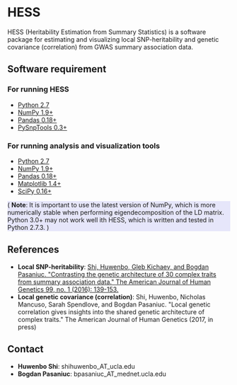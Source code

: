 # HESS

HESS (Heritability Estimation from Summary Statistics) is a software package
for estimating and visualizing local SNP-heritability and genetic covariance
(correlation) from GWAS summary association data.

## Software requirement

### For running HESS

* [Python 2.7](https://www.python.org/download/releases/2.7/)
* [NumPy 1.9+](http://www.numpy.org/)
* [Pandas 0.18+](http://pandas.pydata.org/)
* [PySnpTools 0.3+](https://github.com/MicrosoftGenomics/PySnpTools)

### For running analysis and visualization tools

* [Python 2.7](https://www.python.org/download/releases/2.7/)
* [NumPy 1.9+](http://www.numpy.org/)
* [Pandas 0.18+](http://pandas.pydata.org/)
* [Matplotlib 1.4+](https://matplotlib.org/)
* [SciPy 0.16+](https://www.scipy.org/)

<div style="background-color:rgba(230, 230, 250, 1.0);">
( <b>Note</b>: It is important to use the latest version of NumPy, which is
more numerically stable when performing eigendecomposition of the LD
matrix. Python 3.0+ may not work well ith HESS, which is written and tested
in Python 2.7.3. )
</div>

## References

* **Local SNP-heritability**: [Shi, Huwenbo, Gleb Kichaev, and Bogdan Pasaniuc. "Contrasting the genetic architecture of 30 complex traits from summary association data." The American Journal of Human Genetics 99, no. 1 (2016): 139-153.](http://www.sciencedirect.com/science/article/pii/S0002929716301483)
* **Local genetic covariance (correlation)**: Shi, Huwenbo, Nicholas Mancuso, Sarah Spendlove, and Bogdan Pasaniuc. "Local genetic correlation gives insights into the shared genetic architecture of complex traits." The American Journal of Human Genetics (2017, in press)

## Contact

* **Huwenbo Shi**: shihuwenbo_AT_ucla.edu
* **Bogdan Pasaniuc**: bpasaniuc_AT_mednet.ucla.edu 
